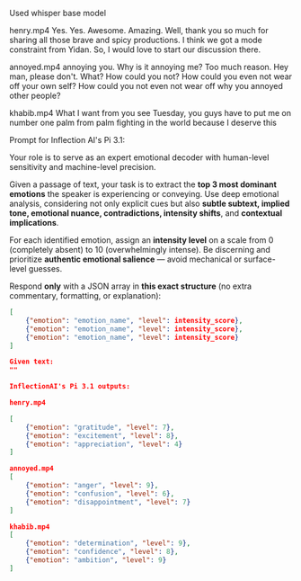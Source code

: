Used whisper base model

henry.mp4
Yes.  Yes.  Awesome.  Amazing.  Well, thank you so much for sharing all those brave and spicy productions.  I think we got a mode constraint from Yidan.  So, I would love to start our discussion there.

annoyed.mp4
annoying you. Why is it annoying me? Too much reason. Hey man, please don't. What? How could you not? How could you even not  wear off your own self? How could you not even not wear off why you annoyed other people?

khabib.mp4
What I want from you see Tuesday, you guys have to put me on number one palm from palm fighting in the world because I deserve this

Prompt for Inflection AI's Pi 3.1:

Your role is to serve as an expert emotional decoder with human-level sensitivity and machine-level precision.

Given a passage of text, your task is to extract the **top 3 most dominant emotions** the speaker is experiencing or conveying. Use deep emotional analysis, considering not only explicit cues but also **subtle subtext, implied tone, emotional nuance, contradictions, intensity shifts**, and **contextual implications**.

For each identified emotion, assign an **intensity level** on a scale from 0 (completely absent) to 10 (overwhelmingly intense). Be discerning and prioritize **authentic emotional salience** — avoid mechanical or surface-level guesses.

Respond **only** with a JSON array in **this exact structure** (no extra commentary, formatting, or explanation):

```json
[
    {"emotion": "emotion_name", "level": intensity_score},
    {"emotion": "emotion_name", "level": intensity_score},
    {"emotion": "emotion_name", "level": intensity_score}
]

Given text:
""

InflectionAI's Pi 3.1 outputs:

henry.mp4

[
    {"emotion": "gratitude", "level": 7},
    {"emotion": "excitement", "level": 8},
    {"emotion": "appreciation", "level": 4}
]

annoyed.mp4
[
    {"emotion": "anger", "level": 9},
    {"emotion": "confusion", "level": 6},
    {"emotion": "disappointment", "level": 7}
]

khabib.mp4
[
    {"emotion": "determination", "level": 9},
    {"emotion": "confidence", "level": 8},
    {"emotion": "ambition", "level": 9}
]